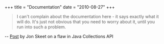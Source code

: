 +++
title = "Documentation"
date = "2010-08-27"
+++

> I can't complain about the documentation here - it says exactly what it will
do. It's just not obvious that you need to worry about it, until you run into
such a problem.

-- [Post](http://msmvps.com/blogs/jon_skeet/archive/2010/07/29/there-s-a-hole-in-my-abstraction-dear-liza-dear-liza.aspx) by Jon Skeet on a flaw in Java Collections API

